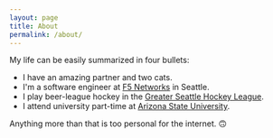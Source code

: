 ```yaml
---
layout: page
title: About
permalink: /about/
---
```


My life can be easily summarized in four bullets:

- I have an amazing partner and two cats.
- I'm a software engineer at [F5 Networks][f5] in Seattle.
- I play beer-league hockey in the [Greater Seattle Hockey League][gshl].
- I attend university part-time at [Arizona State University][asu].

Anything more than that is too personal for the internet. 🙃

[f5]: https://f5.com
[gshl]: http://gshockey.com
[asu]: https://asu.edu

